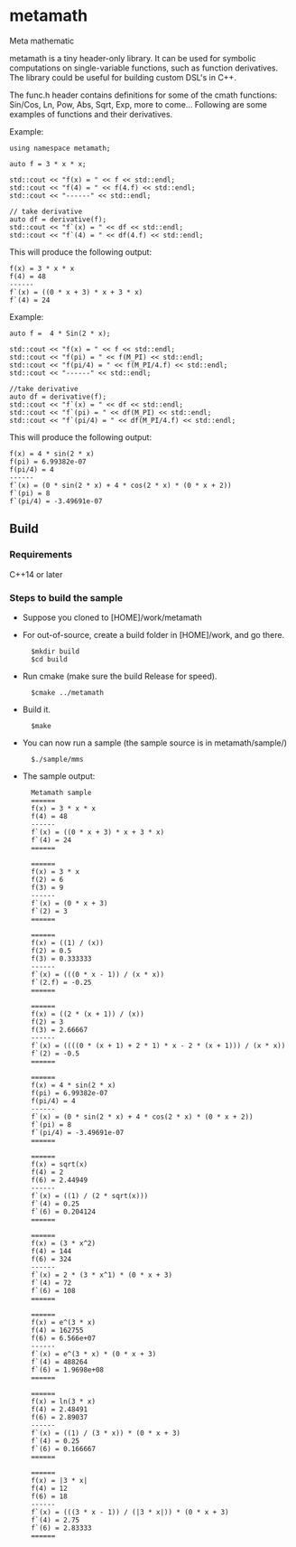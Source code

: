 # metamath
Meta mathematic

metamath is a tiny header-only library. It can be used for symbolic computations on single-variable functions, such as function derivatives. The library could be useful for building custom DSL's in C++.

The func.h header contains definitions for some of the cmath functions: Sin/Cos, Ln, Pow, Abs, Sqrt, Exp, more to come... Following are some examples of functions and their derivatives.

Example:

	using namespace metamath;

	auto f = 3 * x * x;

	std::cout << "f(x) = " << f << std::endl;
	std::cout << "f(4) = " << f(4.f) << std::endl;
	std::cout << "------" << std::endl;

	// take derivative
	auto df = derivative(f);
	std::cout << "f`(x) = " << df << std::endl;
	std::cout << "f`(4) = " << df(4.f) << std::endl;

This will produce the following output:

	f(x) = 3 * x * x
	f(4) = 48
	------
	f`(x) = ((0 * x + 3) * x + 3 * x)
	f`(4) = 24

Example:

	auto f =  4 * Sin(2 * x);

	std::cout << "f(x) = " << f << std::endl;
	std::cout << "f(pi) = " << f(M_PI) << std::endl;
	std::cout << "f(pi/4) = " << f(M_PI/4.f) << std::endl;
	std::cout << "------" << std::endl;

	//take derivative
	auto df = derivative(f);
	std::cout << "f`(x) = " << df << std::endl;
	std::cout << "f`(pi) = " << df(M_PI) << std::endl;
	std::cout << "f`(pi/4) = " << df(M_PI/4.f) << std::endl;

This will produce the following output:

	f(x) = 4 * sin(2 * x)
	f(pi) = 6.99382e-07
	f(pi/4) = 4
	------
	f`(x) = (0 * sin(2 * x) + 4 * cos(2 * x) * (0 * x + 2))
	f`(pi) = 8
	f`(pi/4) = -3.49691e-07

## Build

### Requirements
C++14 or later

### Steps to build the sample
* Suppose you cloned to [HOME]/work/metamath
* For out-of-source, create a build folder in [HOME]/work, and go there.

		$mkdir build
		$cd build

* Run cmake (make sure the build Release for speed).

		$cmake ../metamath

* Build it.     

		$make

* You can now run a sample (the sample source is in metamath/sample/)

		$./sample/mms


* The sample output:

		Metamath sample
		======
		f(x) = 3 * x * x
		f(4) = 48
		------
		f`(x) = ((0 * x + 3) * x + 3 * x)
		f`(4) = 24
		======

		======
		f(x) = 3 * x
		f(2) = 6
		f(3) = 9
		------
		f`(x) = (0 * x + 3)
		f`(2) = 3
		======

		======
		f(x) = ((1) / (x))
		f(2) = 0.5
		f(3) = 0.333333
		------
		f`(x) = (((0 * x - 1)) / (x * x))
		f`(2.f) = -0.25
		======

		======
		f(x) = ((2 * (x + 1)) / (x))
		f(2) = 3
		f(3) = 2.66667
		------
		f`(x) = ((((0 * (x + 1) + 2 * 1) * x - 2 * (x + 1))) / (x * x))
		f`(2) = -0.5
		======

		======
		f(x) = 4 * sin(2 * x)
		f(pi) = 6.99382e-07
		f(pi/4) = 4
		------
		f`(x) = (0 * sin(2 * x) + 4 * cos(2 * x) * (0 * x + 2))
		f`(pi) = 8
		f`(pi/4) = -3.49691e-07
		======

		======
		f(x) = sqrt(x)
		f(4) = 2
		f(6) = 2.44949
		------
		f`(x) = ((1) / (2 * sqrt(x)))
		f`(4) = 0.25
		f`(6) = 0.204124
		======

		======
		f(x) = (3 * x^2)
		f(4) = 144
		f(6) = 324
		------
		f`(x) = 2 * (3 * x^1) * (0 * x + 3)
		f`(4) = 72
		f`(6) = 108
		======

		======
		f(x) = e^(3 * x)
		f(4) = 162755
		f(6) = 6.566e+07
		------
		f`(x) = e^(3 * x) * (0 * x + 3)
		f`(4) = 488264
		f`(6) = 1.9698e+08
		======

		======
		f(x) = ln(3 * x)
		f(4) = 2.48491
		f(6) = 2.89037
		------
		f`(x) = ((1) / (3 * x)) * (0 * x + 3)
		f`(4) = 0.25
		f`(6) = 0.166667
		======

		======
		f(x) = |3 * x|
		f(4) = 12
		f(6) = 18
		------
		f`(x) = (((3 * x - 1)) / (|3 * x|)) * (0 * x + 3)
		f`(4) = 2.75
		f`(6) = 2.83333
		======

